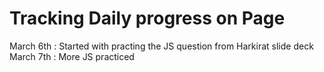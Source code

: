<h1>Tracking Daily progress on Page </h1>

<l1> March 6th : Started with practing the JS question from Harkirat slide deck </li>
<l1> March 7th : More JS practiced</li>